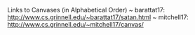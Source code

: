 Links to Canvases (in Alphabetical Order)
 ~ barattat17: http://www.cs.grinnell.edu/~barattat17/satan.html
 ~ mitchell17: http://www.cs.grinnell.edu/~mitchell17/canvas/
